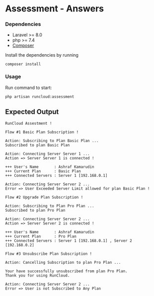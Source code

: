 # Assessment - Answers

### Dependencies

* Laravel >= 8.0
* php >= 7.4
* [Composer](https://getcomposer.org/)


Install the dependencies by running
```
composer install
```


### Usage

Run command to start:

```
php artisan runcloud:assessment
```

## Expected Output
```
RunCloud Assestment !

Flow #1 Basic Plan Subscription !

Action: Subscribing to Plan Basic Plan ...
Subscribed to plan Basic Plan

Action: Connecting Server Server 1 ...
Action => Server Server 1 is connected !

+++ User's Name       : Ashraf Kamarudin
+++ Current Plan      : Basic Plan
+++ Connected Servers : Server 1 [192.168.0.1]

Action: Connecting Server Server 2 ...
Error => User Exceeded Server Limit allowed for plan Basic Plan ! 

Flow #2 Upgrade Plan Subscription !

Action: Subscribing to Plan Pro Plan ...
Subscribed to plan Pro Plan

Action: Connecting Server Server 2 ...
Action => Server Server 2 is connected !

+++ User's Name       : Ashraf Kamarudin
+++ Current Plan      : Pro Plan
+++ Connected Servers : Server 1 [192.168.0.1] , Server 2 [192.168.0.2]

Flow #3 Unsubscribe Plan Subscription !

Action: Cancelling Subscription to plan Pro Plan ...

Your have successfully unsubscribed from plan Pro Plan. 
Thank you for using RunCloud. 

Action: Connecting Server Server 2 ...
Error => User is not Subscribed to Any Plan 

```
